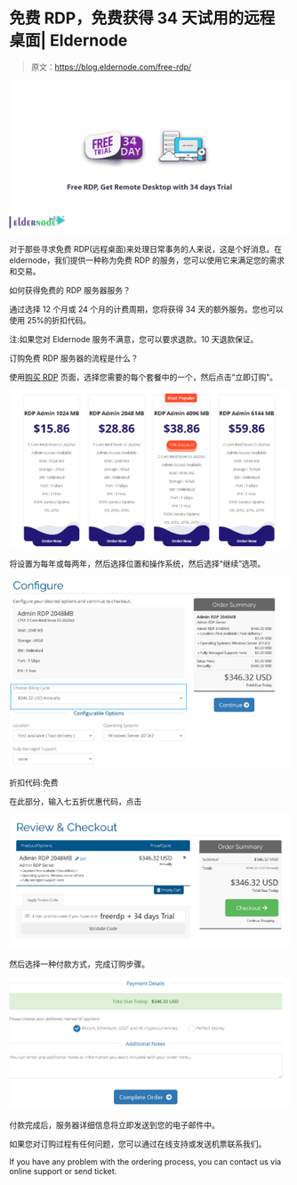 # 免费 RDP，免费获得 34 天试用的远程桌面| Eldernode

> 原文：<https://blog.eldernode.com/free-rdp/>

![Free RDP, Get Free Remote Desktop with 34 days Trial](img/02bb13f965a7c9cb5eebbe91c64afd76.png)

对于那些寻求免费 RDP(远程桌面)来处理日常事务的人来说，这是个好消息。在 eldernode，我们提供一种称为免费 RDP 的服务，您可以使用它来满足您的需求和交易。

如何获得免费的 RDP 服务器服务？

通过选择 12 个月或 24 个月的计费周期，您将获得 34 天的额外服务。您也可以使用 25%的折扣代码。

注:如果您对 Eldernode 服务不满意，您可以要求退款。10 天退款保证。

订购免费 RDP 服务器的流程是什么？

使用[购买 RDP](https://eldernode.com/buy-rdp/) 页面，选择您需要的每个套餐中的一个，然后点击“立即订购”。

![plan free rdp](img/38d0f1acb58b43a96a2517b9bd897784.png)

将设置为每年或每两年，然后选择位置和操作系统，然后选择“继续”选项。

![Free RDP Billing Cycle](img/c0159be4c84219742905443d927330e2.png)

折扣代码:免费

在此部分，输入七五折优惠代码，点击

![Discount code free rdp](img/cf2d60a9060a3dcbf641fabcc89bb579.png)

然后选择一种付款方式，完成订购步骤。

![payment free rdp](img/7943c01b245e52432b4b0d9106fbad25.png)

付款完成后，服务器详细信息将立即发送到您的电子邮件中。

如果您对订购过程有任何问题，您可以通过在线支持或发送机票联系我们。

If you have any problem with the ordering process, you can contact us via online support or send ticket.